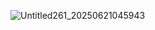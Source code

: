 ![Untitled261_20250621045943](https://github.com/user-attachments/assets/c0eaa37b-6be6-4d7d-8ec5-e775819ee5b1)
